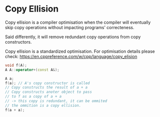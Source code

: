 # Copy Ellision
Copy ellision is a compiler optimisation when the compiler will eventually
skip copy operations without impacting programs' correcteness.

Said differently, it will remove redundant copy operations from copy constructors.

Copy ellision is a standardized optimisation. For optimisation details please check:
https://en.cppreference.com/w/cpp/language/copy_elision 

``` cpp
void f(A);
A A::operator+(const A&);

A a;
f(a); // A's copy constructor is called
// Copy constructs the result of a + a
// Copy constructs anoter object to pass
// to f as a copy of a + a 
// -> this copy is redundant, it can be ommited
// the ommition is a copy ellision.
f(a + a);
```

